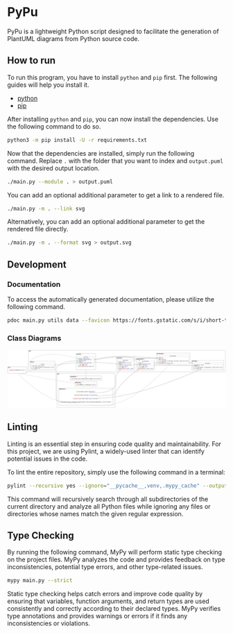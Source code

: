# PyPu

PyPu is a lightweight Python script designed to facilitate the generation of PlantUML 
diagrams from Python source code.

## How to run

To run this program, you have to install `python` and `pip` first.
The following guides will help you install it.

- [python](https://wiki.python.org/moin/BeginnersGuide/Download)
- [pip](https://pip.pypa.io/en/stable/installation/)

After installing `python` and `pip`, you can now install the dependencies.
Use the following command to do so.

```bash
python3 -m pip install -U -r requirements.txt
```

Now that the dependencies are installed, simply run the following command. Replace `.`
with the folder that you want to index and `output.puml` with the desired output location.

```bash
./main.py --module . > output.puml
```

You can add an optional additional parameter to get a link to a rendered file.

```bash
./main.py -m . --link svg
```

Alternatively, you can add an optional additional parameter to get the rendered file directly.

```bash
./main.py -m . --format svg > output.svg
```

## Development

### Documentation

To access the automatically generated documentation, please utilize the
following command.

```bash
pdoc main.py utils data --favicon https://fonts.gstatic.com/s/i/short-term/release/materialsymbolsoutlined/code/default/48px.svg --logo https://fonts.gstatic.com/s/i/short-term/release/materialsymbolsoutlined/code/default/48px.svg
```

### Class Diagrams

![Diagram](example.svg?raw=true)

## Linting

Linting is an essential step in ensuring code quality and maintainability. For
this project, we are using Pylint, a widely-used linter that can identify
potential issues in the code.

To lint the entire repository, simply use the following command in a terminal:

```bash
pylint --recursive yes --ignore="__pycache__,venv,.mypy_cache" --output-format=colorized .
```

This command will recursively search through all subdirectories of the current
directory and analyze all Python files while ignoring any files or directories
whose names match the given regular expression.

## Type Checking

By running the following command, MyPy will perform static type checking on the
project files. MyPy analyzes the code and provides feedback on type
inconsistencies, potential type errors, and other type-related issues.

```bash
mypy main.py --strict
```

Static type checking helps catch errors and improve code quality by ensuring
that variables, function arguments, and return types are used consistently and
correctly according to their declared types. MyPy verifies type annotations and
provides warnings or errors if it finds any inconsistencies or violations.